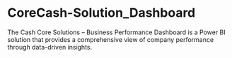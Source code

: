 # CoreCash-Solution_Dashboard
The Cash Core Solutions – Business Performance Dashboard is a Power BI solution that provides a comprehensive view of company performance through data-driven insights.
